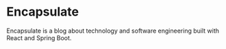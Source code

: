 # Encapsulate
Encapsulate is a blog about technology and software engineering built with React and Spring Boot.
